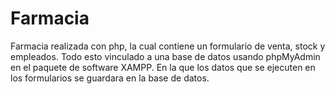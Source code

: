 # Farmacia
Farmacia realizada con php, la cual contiene un formulario de venta, stock y empleados. Todo esto vinculado a una base de datos usando phpMyAdmin en el paquete de software XAMPP. En la que los datos que se ejecuten en los formularios se guardara en la base de datos.
